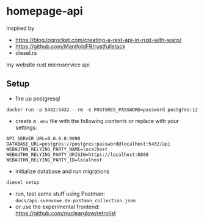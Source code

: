 # homepage-api

inspired by
* https://blog.logrocket.com/creating-a-rest-api-in-rust-with-warp/
* https://github.com/ManifoldFR/rustfullstack
* diesel.rs

my website rust microservice api

## Setup

* fire up postgresql

```
docker run -p 5432:5432 --rm -e POSTGRES_PASSWORD=password postgres:12
```

* create a `.env` file with the following contents or replace with your settings:

```
API_SERVER_URL=0.0.0.0:9090
DATABASE_URL=postgres://postgres:password@localhost:5432/api
WEBAUTHN_RELYING_PARTY_NAME=localhost
WEBAUTHN_RELYING_PARTY_ORIGIN=https://localhost:8888
WEBAUTHN_RELYING_PARTY_ID=localhost
```

* initialize database and run migrations

```
diesel setup
```

* run, test some stuff using Postman: `docs/api.svenvowe.de.postman_collection.json`
* or use the experimental frontend: https://github.com/nuclearglow/retrolist
